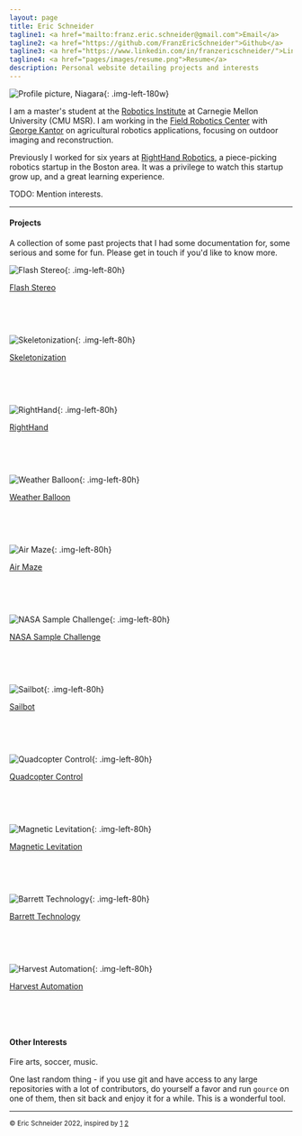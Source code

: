 ```yaml
---
layout: page
title: Eric Schneider
tagline1: <a href="mailto:franz.eric.schneider@gmail.com">Email</a>
tagline2: <a href="https://github.com/FranzEricSchneider">Github</a>
tagline3: <a href="https://www.linkedin.com/in/franzericschneider/">LinkedIn</a>
tagline4: <a href="pages/images/resume.png">Resume</a>
description: Personal website detailing projects and interests
---
```


<!-- TODO: Update my resume! -->

![Profile picture, Niagara](pages/images/headshot.jpg){: .img-left-180w}

I am a master's student at the [Robotics Institute](https://www.ri.cmu.edu/) at Carnegie Mellon University (CMU MSR). I am working in the [Field Robotics Center](https://frc.ri.cmu.edu/) with [George Kantor](https://www.ri.cmu.edu/ri-faculty/george-a-kantor/) on agricultural robotics applications, focusing on outdoor imaging and reconstruction.

Previously I worked for six years at [RightHand Robotics](https://www.righthandrobotics.com/), a piece-picking robotics startup in the Boston area. It was a privilege to watch this startup grow up, and a great learning experience.

TODO: Mention interests.

---

#### Projects

A collection of some past projects that I had some documentation for, some serious and some for fun. Please get in touch if you'd like to know more.


<!-- TODO: Go through HDD and update all these with more pictures! -->


![Flash Stereo](pages/images/tree-stereo.jpg){: .img-left-80h}

[Flash Stereo](pages/flash-noflash.html)

&nbsp;

&nbsp;



![Skeletonization](pages/images/vinecloud.jpg){: .img-left-80h}

[Skeletonization](pages/skeletonization.html)

&nbsp;

&nbsp;



![RightHand](pages/images/vinecloud.jpg){: .img-left-80h}

[RightHand](pages/righthand.html)

&nbsp;

&nbsp;



<!-- Draft 1 done -->
![Weather Balloon](pages/images/balloon4.JPG){: .img-left-80h}

[Weather Balloon](pages/weather-balloon.html)

&nbsp;

&nbsp;



![Air Maze](pages/images/airmaze3.jpg){: .img-left-80h}

[Air Maze](pages/airmaze.html)

&nbsp;

&nbsp;



![NASA Sample Challenge](pages/images/nasa5.jpg){: .img-left-80h}

[NASA Sample Challenge](pages/nasa-challenge.html)

&nbsp;

&nbsp;



![Sailbot](pages/images/vinecloud.jpg){: .img-left-80h}

[Sailbot](pages/sailbot.html)

&nbsp;

&nbsp;



![Quadcopter Control](pages/images/scope2.jpg){: .img-left-80h}

[Quadcopter Control](pages/quadcopters.html)

&nbsp;

&nbsp;



![Magnetic Levitation](pages/images/maglev1.jpg){: .img-left-80h}

[Magnetic Levitation](pages/maglev.html)

&nbsp;

&nbsp;



![Barrett Technology](pages/images/barrett2.jpg){: .img-left-80h}

[Barrett Technology](pages/barrett.html)

&nbsp;

&nbsp;



![Harvest Automation](pages/images/harvest1.jpg){: .img-left-80h}

[Harvest Automation](pages/harvest.html)

&nbsp;

&nbsp;



#### Other Interests

Fire arts, soccer, music.

One last random thing - if you use git and have access to any large repositories with a lot of contributors, do yourself a favor and run `gource` on one of them, then sit back and enjoy it for a while. This is a wonderful tool.

---

<sub>&copy; Eric Schneider 2022, inspired by [1](https://github.com/kbroman/simple_site) [2](https://shivamduggal4.github.io/)</sub>